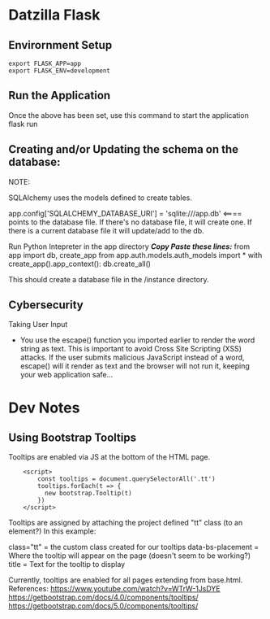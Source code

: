 # Datzilla Flask

## Envirornment Setup

    export FLASK_APP=app
    export FLASK_ENV=development


## Run the Application

Once the above has been set, use this command to start the application
    flask run

## Creating and/or Updating the schema on the database:

NOTE:

SQLAlchemy uses the models defined to create tables.

app.config['SQLALCHEMY_DATABASE_URI'] = 'sqlite:///app.db'  <==== points to the database file.
If there's no database file, it will create one.
If there is a current database file it will update/add to the db.


Run Python Intepreter in the app directory
***Copy Paste these lines:***
    from app import db, create_app
    from app.auth.models.auth_models import *
    with create_app().app_context():
	    db.create_all()

This should create a database file in the /instance directory.

## Cybersecurity

Taking User Input

- You use the escape() function you imported earlier to render the word string as text. This is important to avoid Cross Site Scripting (XSS) attacks. If the user submits malicious JavaScript instead of a word, escape() will it render as text and the browser will not run it, keeping your web application safe...


# Dev Notes

## Using Bootstrap Tooltips
Tooltips are enabled via JS at the bottom of the HTML page.

        <script>
            const tooltips = document.querySelectorAll('.tt')
            tooltips.forEach(t => {
              new bootstrap.Tooltip(t)
            })
        </script>


Tooltips are assigned by attaching the project defined "tt" class (to an element?)
<span class="tt" data-bs-placement="auto" title="Tooltip Text"></span>
In this example:

class="tt" = the custom class created for our tooltips
data-bs-placement = Where the tooltip will appear on the page (doesn't seem to be working?)
title = Text for the tooltip to display

Currently, tooltips are enabled for all pages extending from base.html.
References:
https://www.youtube.com/watch?v=WTrW-1JsDYE
https://getbootstrap.com/docs/4.0/components/tooltips/
https://getbootstrap.com/docs/5.0/components/tooltips/

